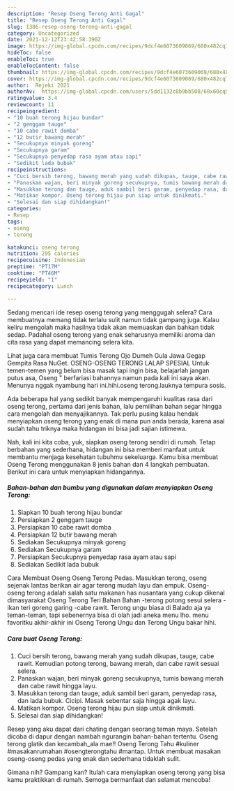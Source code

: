 ```yaml
---
description: "Resep Oseng Terong Anti Gagal"
title: "Resep Oseng Terong Anti Gagal"
slug: 1386-resep-oseng-terong-anti-gagal
category: Uncategorized
date: 2021-12-12T23:42:58.390Z
image: https://img-global.cpcdn.com/recipes/9dcf4e6073609069/680x482cq70/oseng-terong-foto-resep-utama.jpg
hideToc: false
enableToc: true
enableTocContent: false
thumbnail: https://img-global.cpcdn.com/recipes/9dcf4e6073609069/680x482cq70/oseng-terong-foto-resep-utama.jpg
cover: https://img-global.cpcdn.com/recipes/9dcf4e6073609069/680x482cq70/oseng-terong-foto-resep-utama.jpg
author:  Rejeki 2021
authorAv:  https://img-global.cpcdn.com/users/5dd1132c8b9bb508/60x60cq50/avatar.jpg
ratingvalue: 3.4
reviewcount: 11
recipeingredient:
- "10 buah terong hijau bundar"
- "2 genggam tauge"
- "10 cabe rawit domba"
- "12 butir bawang merah"
- "Secukupnya minyak goreng"
- "Secukupnya garam"
- "Secukupnya penyedap rasa ayam atau sapi"
- "Sedikit lada bubuk"
recipeinstructions:
- "Cuci bersih terong, bawang merah yang sudah dikupas, tauge, cabe rawit.  Kemudian potong terong, bawang merah, dan cabe rawit sesuai selera."
- "Panaskan wajan, beri minyak goreng secukupnya, tumis bawang merah dan cabe rawit hingga layu."
- "Masukkan terong dan tauge, aduk sambil beri garam, penyedap rasa, dan lada bubuk.  Cicipi. Masak sebentar saja hingga agak layu."
- "Matikan kompor. Oseng terong hijau pun siap untuk dinikmati."
- "Selesai dan siap dihidangkan!"
categories:
- Resep
tags:
- oseng
- terong

katakunci: oseng terong 
nutrition: 295 calories
recipecuisine: Indonesian
preptime: "PT17M"
cooktime: "PT46M"
recipeyield: "1"
recipecategory: Lunch

---
```



Sedang mencari ide resep oseng terong yang menggugah selera? Cara membuatnya memang tidak terlalu sulit namun tidak gampang juga. Kalau keliru mengolah maka hasilnya tidak akan memuaskan dan bahkan tidak sedap. Padahal oseng terong yang enak seharusnya memiliki aroma dan cita rasa yang dapat memancing selera kita.


Lihat juga cara membuat Tumis Terong Ojo Dumeh Gula Jawa Gegap Gempita Rasa NuGet. OSENG-OSENG TERONG LALAP SPESIAL Untuk temen-temen yang belum bisa masak tapi ingin bisa, belajarlah jangan putus asa, Oseng &#34; berfariasi bahannya namun pada kali ini saya akan. Menunya nggak nyambung hari ini.hihi.oseng terong.lauknya tempura sosis.

Ada beberapa hal yang sedikit banyak mempengaruhi kualitas rasa dari oseng terong, pertama dari jenis bahan, lalu pemilihan bahan segar hingga cara mengolah dan menyajikannya. Tak perlu pusing kalau hendak menyiapkan oseng terong yang enak di mana pun anda berada, karena asal sudah tahu triknya maka hidangan ini bisa jadi sajian istimewa.


Nah, kali ini kita coba, yuk, siapkan oseng terong sendiri di rumah. Tetap berbahan yang sederhana, hidangan ini bisa memberi manfaat untuk membantu menjaga kesehatan tubuhmu sekeluarga. Kamu bisa membuat Oseng Terong menggunakan 8 jenis bahan dan 4 langkah pembuatan. Berikut ini cara untuk menyiapkan hidangannya.

<!--inarticleads1-->

##### Bahan-bahan dan bumbu yang digunakan dalam menyiapkan Oseng Terong:

1. Siapkan 10 buah terong hijau bundar
1. Persiapkan 2 genggam tauge
1. Persiapkan 10 cabe rawit domba
1. Persiapkan 12 butir bawang merah
1. Sediakan Secukupnya minyak goreng
1. Sediakan Secukupnya garam
1. Persiapkan Secukupnya penyedap rasa ayam atau sapi
1. Sediakan Sedikit lada bubuk


Cara Membuat Oseng Oseng Terong Pedas. Masukkan terong, oseng sejenak lantas berikan air agar terong mudah layu dan empuk. Oseng-oseng terong adalah salah satu makanan has nusantara yang cukup dikenal dimasyarakat Oseng Terong Teri Bahan Bahan -terong potong sesui selera -ikan teri goreng garing -cabe rawit. Terong ungu biasa di Balado aja ya teman-teman, tapi sebenernya bisa di olah jadi aneka menu lho. menu favoritku akhir-akhir ini Oseng Terong Ungu dan Terong Ungu bakar hihi. 

<!--inarticleads2-->

##### Cara buat Oseng Terong:

1. Cuci bersih terong, bawang merah yang sudah dikupas, tauge, cabe rawit.  Kemudian potong terong, bawang merah, dan cabe rawit sesuai selera.
1. Panaskan wajan, beri minyak goreng secukupnya, tumis bawang merah dan cabe rawit hingga layu.
1. Masukkan terong dan tauge, aduk sambil beri garam, penyedap rasa, dan lada bubuk.  Cicipi. Masak sebentar saja hingga agak layu.
1. Matikan kompor. Oseng terong hijau pun siap untuk dinikmati.
1. Selesai dan siap dihidangkan!

Resep yang aku dapat dari chating dengan seorang teman maya. Setelah dicoba di dapur dengan nambah ngurangin bahan-bahan tertentu. Oseng terong glatik dan kecambah_ala mae!! Oseng Terong Tahu #kuliner #masakanrumahan #osengterongtahu #mantap. Untuk membuat masakan oseng-oseng pedas yang enak dan sederhana tidaklah sulit. 

Gimana nih? Gampang kan? Itulah cara menyiapkan oseng terong yang bisa kamu praktikkan di rumah. Semoga bermanfaat dan selamat mencoba!
